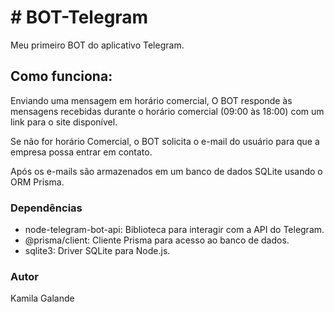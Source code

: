 <!DOCTYPE html>
<html lang="pt-br">
<head>
    <meta charset="UTF-8">
    <meta name="viewport" content="width=device-width, initial-scale=1.0">
    <title>BOT-Telegram</title>
</head>
<body>
    <h1># BOT-Telegram</h1>
    <p>Meu primeiro BOT do aplicativo Telegram.</p>
    <h2>Como funciona:</h2>
    <p>Enviando uma mensagem em horário comercial, O BOT responde às mensagens recebidas durante o horário comercial (09:00 às 18:00) com um link para o site disponível.</p>
    <p>Se não for horário Comercial, o BOT solicita o e-mail do usuário para que a empresa possa entrar em contato.</p>
    <p>Após os e-mails são armazenados em um banco de dados SQLite usando o ORM Prisma.</p>
    <h3>Dependências</h3>
    <ul>
        <li>node-telegram-bot-api: Biblioteca para interagir com a API do Telegram.</li>
        <li>@prisma/client: Cliente Prisma para acesso ao banco de dados.</li>
        <li>sqlite3: Driver SQLite para Node.js.</li>
    </ul>
    <h3>Autor</h3>
    <p>Kamila Galande</p>
</body>
</html>
